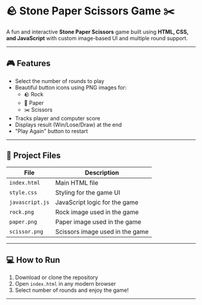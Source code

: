 # 🪨 Stone Paper Scissors Game ✂️

A fun and interactive **Stone Paper Scissors** game built using **HTML, CSS, and JavaScript** with custom image-based UI and multiple round support.

---

## 🎮 Features

- Select the number of rounds to play
- Beautiful button icons using PNG images for:
  - 🪨 Rock
  - 📄 Paper
  - ✂️ Scissors
- Tracks player and computer score
- Displays result (Win/Lose/Draw) at the end
- "Play Again" button to restart

---

## 📁 Project Files

| File              | Description                        |
|-------------------|------------------------------------|
| `index.html`      | Main HTML file                     |
| `style.css`       | Styling for the game UI            |
| `javascript.js`   | JavaScript logic for the game      |
| `rock.png`        | Rock image used in the game        |
| `paper.png`       | Paper image used in the game       |
| `scissor.png`     | Scissors image used in the game    |

---

## 💻 How to Run

1. Download or clone the repository
2. Open `index.html` in any modern browser
3. Select number of rounds and enjoy the game!

---


